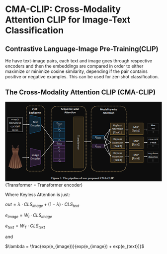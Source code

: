 # CMA-CLIP: Cross-Modality Attention CLIP for Image-Text Classification

## Contrastive Language-Image Pre-Training(CLIP)
He have text-image pairs, each text and image goes through respective encoders and then the embeddings are compared in order to either maximize or minimize cosine similarity, depending if the pair contains positive or negative examples. This can be used for zer-shot classification.

## The Cross-Modality Attention CLIP (CMA-CLIP)

![](./img/arch_over.png)
(Transformer = Transformer encoder)

Where Keyless Attention is just:

$out = \lambda \cdot CLS_{image} + (1-\lambda) \cdot CLS_{text}$

$e_{image} = W_I \cdot CLS_{image}$

$e_{text} = W_T \cdot CLS_{text}$

and

$\lambda = \frac{exp(e_{image})}{exp(e_{image}) + exp(e_{text})}$